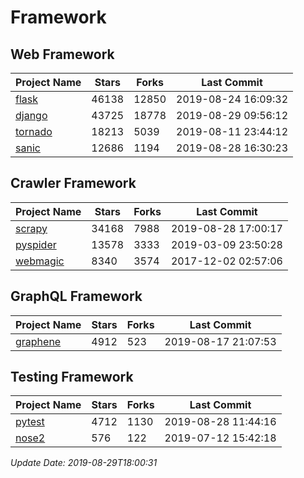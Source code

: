 # Framework

## Web Framework

| Project Name | Stars | Forks | Last Commit |
| ------------ | ----- | ----- | ----------- |
| [flask](https://github.com/pallets/flask) | 46138 | 12850 | 2019-08-24 16:09:32 |
| [django](https://github.com/django/django) | 43725 | 18778 | 2019-08-29 09:56:12 |
| [tornado](https://github.com/tornadoweb/tornado) | 18213 | 5039 | 2019-08-11 23:44:12 |
| [sanic](https://github.com/huge-success/sanic) | 12686 | 1194 | 2019-08-28 16:30:23 |

## Crawler Framework

| Project Name | Stars | Forks | Last Commit |
| ------------ | ----- | ----- | ----------- |
| [scrapy](https://github.com/scrapy/scrapy) | 34168 | 7988 | 2019-08-28 17:00:17 |
| [pyspider](https://github.com/binux/pyspider) | 13578 | 3333 | 2019-03-09 23:50:28 |
| [webmagic](https://github.com/code4craft/webmagic) | 8340 | 3574 | 2017-12-02 02:57:06 |

## GraphQL Framework

| Project Name | Stars | Forks | Last Commit |
| ------------ | ----- | ----- | ----------- |
| [graphene](https://github.com/graphql-python/graphene) | 4912 | 523 | 2019-08-17 21:07:53 |

## Testing Framework

| Project Name | Stars | Forks | Last Commit |
| ------------ | ----- | ----- | ----------- |
| [pytest](https://github.com/pytest-dev/pytest) | 4712 | 1130 | 2019-08-28 11:44:16 |
| [nose2](https://github.com/nose-devs/nose2) | 576 | 122 | 2019-07-12 15:42:18 |

*Update Date: 2019-08-29T18:00:31*